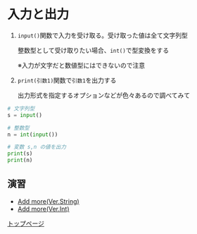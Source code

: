 # 入力と出力

1. `input()`関数で入力を受け取る。受け取った値は全て文字列型

    整数型として受け取りたい場合、`int()`で型変換をする

    ※入力が文字だと数値型にはできないので注意

1. `print(引数1)`関数で`引数1`を出力する

    出力形式を指定するオプションなどが色々あるので調べてみて

```python
# 文字列型
s = input()

# 整数型
n = int(input())

# 変数 s,n の値を出力
print(s)
print(n)
```

## 演習

- [Add more(Ver.String)](ensyuu01.md)
- [Add more(Ver.Int)](ensyuu02.md)

[トップページ](studypython.md)